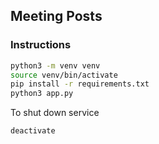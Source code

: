 ## Meeting Posts

### Instructions
```bash
python3 -m venv venv
source venv/bin/activate
pip install -r requirements.txt
python3 app.py
```

To shut down service
```bash
deactivate
```